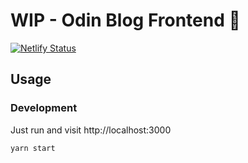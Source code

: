 # WIP - Odin Blog Frontend 🚧

[![Netlify Status](https://api.netlify.com/api/v1/badges/ec308294-5293-4b14-a49c-e43ef225620f/deploy-status)](https://app.netlify.com/sites/odin-blog-app-bardenha/deploys)

## Usage

### Development

Just run and visit http://localhost:3000

```bash
yarn start
```
